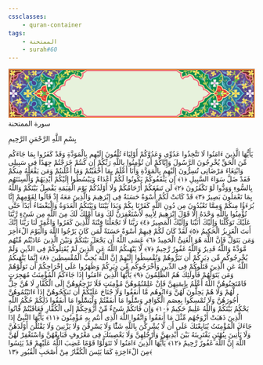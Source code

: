 ```yaml
---
cssclasses:
    - quran-container
tags:
    - الممتحنة
    - surah#60
---
```

<div class="quran-container">
<span class="second-border"></span>
<span class="border"></span>
<div class="head-container">
<img src="https://raw.githubusercontent.com/LORDyyyyy/obsidian-the_quran_vault/main/The%20Quran%20Vault/src/webview/surah_head.png" height=100>
<div class="surah-name">
<span class="surah-name-fnt">سورة الممتحنة</span>
</div>
</div>
<div class="quran-content">
<div class="name-of-god"> <p> بِسْمِ اللَّهِ الرَّحْمَنِ الرَّحِيمِ </p></div>
<p>
<span class="sign" id="f1">يَأَيُّهَا الَّذِينَ ءَامَنُوا لَا تَتَّخِذُوا عَدُوِّى وَعَدُوَّكُمْ أَوْلِيَاءَ تُلْقُونَ إِلَيْهِم بِالْمَوَدَّةِ وَقَدْ كَفَرُوا بِمَا جَاءَكُم مِّنَ الْحَقِّ يُخْرِجُونَ الرَّسُولَ وَإِيَّاكُمْ أَن تُؤْمِنُوا بِاللَّهِ رَبِّكُمْ إِن كُنتُمْ خَرَجْتُمْ جِهَدًا فِى سَبِيلِى وَابْتِغَاءَ مَرْضَاتِى تُسِرُّونَ إِلَيْهِم بِالْمَوَدَّةِ وَأَنَا أَعْلَمُ بِمَا أَخْفَيْتُمْ وَمَا أَعْلَنتُمْ وَمَن يَفْعَلْهُ مِنكُمْ فَقَدْ ضَلَّ سَوَاءَ السَّبِيلِ <span>﴿</span>١<span>﴾</span></span>
<span class="sign" id="f2">إِن يَثْقَفُوكُمْ يَكُونُوا لَكُمْ أَعْدَاءً وَيَبْسُطُوا إِلَيْكُمْ أَيْدِيَهُمْ وَأَلْسِنَتَهُم بِالسُّوءِ وَوَدُّوا لَوْ تَكْفُرُونَ <span>﴿</span>٢<span>﴾</span></span>
<span class="sign" id="f3">لَن تَنفَعَكُمْ أَرْحَامُكُمْ وَلَا أَوْلَدُكُمْ يَوْمَ الْقِيَمَةِ يَفْصِلُ بَيْنَكُمْ وَاللَّهُ بِمَا تَعْمَلُونَ بَصِيرٌ <span>﴿</span>٣<span>﴾</span></span>
<span class="sign" id="f4">قَدْ كَانَتْ لَكُمْ أُسْوَةٌ حَسَنَةٌ فِى إِبْرَهِيمَ وَالَّذِينَ مَعَهُ إِذْ قَالُوا لِقَوْمِهِمْ إِنَّا بُرَءَؤُا مِنكُمْ وَمِمَّا تَعْبُدُونَ مِن دُونِ اللَّهِ كَفَرْنَا بِكُمْ وَبَدَا بَيْنَنَا وَبَيْنَكُمُ الْعَدَوَةُ وَالْبَغْضَاءُ أَبَدًا حَتَّى تُؤْمِنُوا بِاللَّهِ وَحْدَهُ إِلَّا قَوْلَ إِبْرَهِيمَ لِأَبِيهِ لَأَسْتَغْفِرَنَّ لَكَ وَمَا أَمْلِكُ لَكَ مِنَ اللَّهِ مِن شَىْءٍ رَّبَّنَا عَلَيْكَ تَوَكَّلْنَا وَإِلَيْكَ أَنَبْنَا وَإِلَيْكَ الْمَصِيرُ <span>﴿</span>٤<span>﴾</span></span>
<span class="sign" id="f5">رَبَّنَا لَا تَجْعَلْنَا فِتْنَةً لِّلَّذِينَ كَفَرُوا وَاغْفِرْ لَنَا رَبَّنَا إِنَّكَ أَنتَ الْعَزِيزُ الْحَكِيمُ <span>﴿</span>٥<span>﴾</span></span>
<span class="sign" id="f6">لَقَدْ كَانَ لَكُمْ فِيهِمْ أُسْوَةٌ حَسَنَةٌ لِّمَن كَانَ يَرْجُوا اللَّهَ وَالْيَوْمَ الْءَاخِرَ وَمَن يَتَوَلَّ فَإِنَّ اللَّهَ هُوَ الْغَنِىُّ الْحَمِيدُ <span>﴿</span>٦<span>﴾</span></span>
<span class="sign" id="f7">عَسَى اللَّهُ أَن يَجْعَلَ بَيْنَكُمْ وَبَيْنَ الَّذِينَ عَادَيْتُم مِّنْهُم مَّوَدَّةً وَاللَّهُ قَدِيرٌ وَاللَّهُ غَفُورٌ رَّحِيمٌ <span>﴿</span>٧<span>﴾</span></span>
<span class="sign" id="f8">لَّا يَنْهَىكُمُ اللَّهُ عَنِ الَّذِينَ لَمْ يُقَتِلُوكُمْ فِى الدِّينِ وَلَمْ يُخْرِجُوكُم مِّن دِيَرِكُمْ أَن تَبَرُّوهُمْ وَتُقْسِطُوا إِلَيْهِمْ إِنَّ اللَّهَ يُحِبُّ الْمُقْسِطِينَ <span>﴿</span>٨<span>﴾</span></span>
<span class="sign" id="f9">إِنَّمَا يَنْهَىكُمُ اللَّهُ عَنِ الَّذِينَ قَتَلُوكُمْ فِى الدِّينِ وَأَخْرَجُوكُم مِّن دِيَرِكُمْ وَظَهَرُوا عَلَى إِخْرَاجِكُمْ أَن تَوَلَّوْهُمْ وَمَن يَتَوَلَّهُمْ فَأُولَئِكَ هُمُ الظَّلِمُونَ <span>﴿</span>٩<span>﴾</span></span>
<span class="sign" id="f10">يَأَيُّهَا الَّذِينَ ءَامَنُوا إِذَا جَاءَكُمُ الْمُؤْمِنَتُ مُهَجِرَتٍ فَامْتَحِنُوهُنَّ اللَّهُ أَعْلَمُ بِإِيمَنِهِنَّ فَإِنْ عَلِمْتُمُوهُنَّ مُؤْمِنَتٍ فَلَا تَرْجِعُوهُنَّ إِلَى الْكُفَّارِ لَا هُنَّ حِلٌّ لَّهُمْ وَلَا هُمْ يَحِلُّونَ لَهُنَّ وَءَاتُوهُم مَّا أَنفَقُوا وَلَا جُنَاحَ عَلَيْكُمْ أَن تَنكِحُوهُنَّ إِذَا ءَاتَيْتُمُوهُنَّ أُجُورَهُنَّ وَلَا تُمْسِكُوا بِعِصَمِ الْكَوَافِرِ وَسَْٔلُوا مَا أَنفَقْتُمْ وَلْيَسَْٔلُوا مَا أَنفَقُوا ذَلِكُمْ حُكْمُ اللَّهِ يَحْكُمُ بَيْنَكُمْ وَاللَّهُ عَلِيمٌ حَكِيمٌ <span>﴿</span>١۰<span>﴾</span></span>
<span class="sign" id="f11">وَإِن فَاتَكُمْ شَىْءٌ مِّنْ أَزْوَجِكُمْ إِلَى الْكُفَّارِ فَعَاقَبْتُمْ فََٔاتُوا الَّذِينَ ذَهَبَتْ أَزْوَجُهُم مِّثْلَ مَا أَنفَقُوا وَاتَّقُوا اللَّهَ الَّذِى أَنتُم بِهِ مُؤْمِنُونَ <span>﴿</span>١١<span>﴾</span></span>
<span class="sign" id="f12">يَأَيُّهَا النَّبِىُّ إِذَا جَاءَكَ الْمُؤْمِنَتُ يُبَايِعْنَكَ عَلَى أَن لَّا يُشْرِكْنَ بِاللَّهِ شَئًْا وَلَا يَسْرِقْنَ وَلَا يَزْنِينَ وَلَا يَقْتُلْنَ أَوْلَدَهُنَّ وَلَا يَأْتِينَ بِبُهْتَنٍ يَفْتَرِينَهُ بَيْنَ أَيْدِيهِنَّ وَأَرْجُلِهِنَّ وَلَا يَعْصِينَكَ فِى مَعْرُوفٍ فَبَايِعْهُنَّ وَاسْتَغْفِرْ لَهُنَّ اللَّهَ إِنَّ اللَّهَ غَفُورٌ رَّحِيمٌ <span>﴿</span>١٢<span>﴾</span></span>
<span class="sign" id="f13">يَأَيُّهَا الَّذِينَ ءَامَنُوا لَا تَتَوَلَّوْا قَوْمًا غَضِبَ اللَّهُ عَلَيْهِمْ قَدْ يَئِسُوا مِنَ الْءَاخِرَةِ كَمَا يَئِسَ الْكُفَّارُ مِنْ أَصْحَبِ الْقُبُورِ <span>﴿</span>١٣<span>﴾</span></span>

</p>
</div>
<span class="border" style="margin-top:25px;"></span>
<span class="second-border-bottom"></span>
</div>
